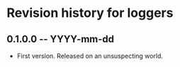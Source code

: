 # Revision history for loggers

## 0.1.0.0 -- YYYY-mm-dd

* First version. Released on an unsuspecting world.
